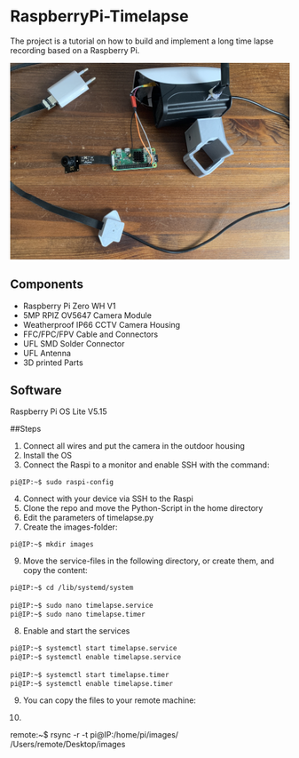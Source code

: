 # RaspberryPi-Timelapse
The project is a tutorial on how to build and implement a long time lapse recording based on a Raspberry Pi.

![Setup](setup.JPG)

## Components

- Raspberry Pi Zero WH V1
- 5MP RPIZ OV5647 Camera Module
- Weatherproof IP66 CCTV Camera Housing
- FFC/FPC/FPV Cable and Connectors
- UFL SMD Solder Connector
- UFL Antenna
- 3D printed Parts

## Software

Raspberry Pi OS Lite V5.15


##Steps 

1. Connect all wires and put the camera in the outdoor housing
2. Install the OS
3. Connect the Raspi to a monitor and enable SSH with the command: 
```
pi@IP:~$ sudo raspi-config
```
4. Connect with your device via SSH to the Raspi
5. Clone the repo and move the Python-Script in the home directory
6. Edit the parameters of timelapse.py
7. Create the images-folder:
```
pi@IP:~$ mkdir images
```
9. Move the service-files in the following directory, or create them, and copy the content:
```
pi@IP:~$ cd /lib/systemd/system

pi@IP:~$ sudo nano timelapse.service
pi@IP:~$ sudo nano timelapse.timer
```
8. Enable and start the services
```
pi@IP:~$ systemctl start timelapse.service
pi@IP:~$ systemctl enable timelapse.service

pi@IP:~$ systemctl start timelapse.timer
pi@IP:~$ systemctl enable timelapse.timer
```
9. You can copy the files to your remote machine:
10. ```
remote:~$ rsync -r -t pi@IP:/home/pi/images/  /Users/remote/Desktop/images
```


